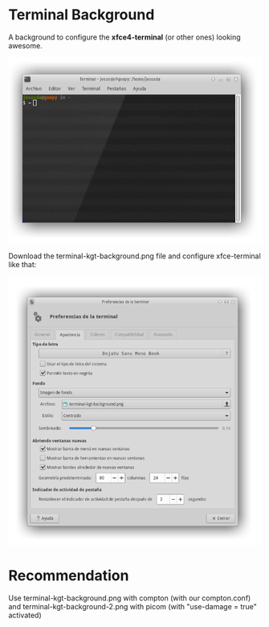 # Terminal Background

A background to configure the  **xfce4-terminal** (or other ones) looking awesome.

![XFCE Terminal](../screenshots/xfce-terminal.png)


Download the terminal-kgt-background.png file and configure xfce-terminal like that:

![Terminal configuration](../screenshots/xfce-terminal-configuration.png)


# Recommendation

Use terminal-kgt-background.png with compton (with our compton.conf)
and terminal-kgt-background-2.png with picom (with "use-damage = true" activated)


